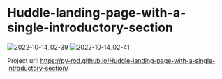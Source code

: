 # Huddle-landing-page-with-a-single-introductory-section


![2022-10-14_02-39](https://user-images.githubusercontent.com/103091079/195802877-dd2e3296-63a0-409e-b633-5085d3c07e52.png)
![2022-10-14_02-41](https://user-images.githubusercontent.com/103091079/195803113-c6ae1304-7b09-4463-83bc-d185c98ef05a.png)


Project url: https://py-rod.github.io/Huddle-landing-page-with-a-single-introductory-section/
